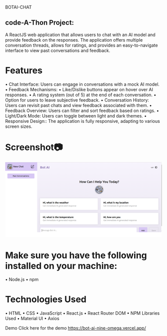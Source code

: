 BOTAI-CHAT

## code-A-Thon Project: 
A ReactJS web application that allows users to chat with an AI model and provide feedback on the responses. The application offers multiple conversation threads, allows for ratings, and provides an easy-to-navigate interface to view past conversations and feedback.

# Features
•	Chat Interface: Users can engage in conversations with a mock AI model.
•	Feedback Mechanisms:
•	Like/Dislike buttons appear on hover over AI responses.
•	A rating system (out of 5) at the end of each conversation.
•	Option for users to leave subjective feedback.
•	Conversation History: Users can revisit past chats and view feedback associated with them.
•	Feedback Overview: Users can filter and sort feedback based on ratings.
•	Light/Dark Mode: Users can toggle between light and dark themes.
•	Responsive Design:: The application is fully responsive, adapting to various screen sizes. 

# Screenshot📷

![BOTAI-CHAT](demo.png)


# Make sure you have the following installed on your machine:

•	Node.js
•	npm

# Technologies Used
•	HTML
•	CSS
•	JavaScript
•	React.js
•	React Router DOM
•	NPM Libraries Used
•	Material UI
•	Axios

Demo
Click here for the demo 
https://bot-ai-nine-omega.vercel.app/

